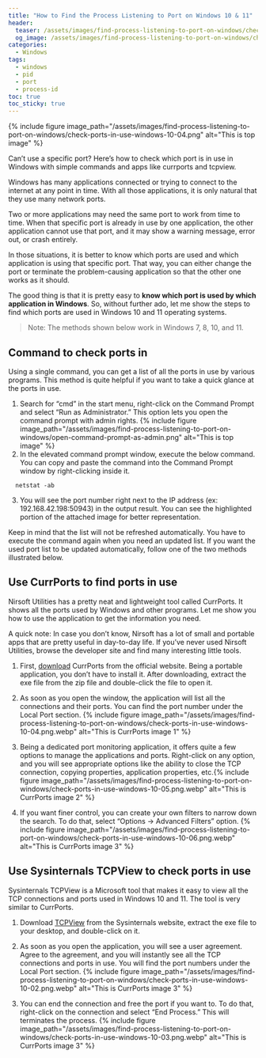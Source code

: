 ```yaml
---
title: "How to Find the Process Listening to Port on Windows 10 & 11"
header:
  teaser: /assets/images/find-process-listening-to-port-on-windows/check-ports-in-use-windows-10-04.png
  og_image: /assets/images/find-process-listening-to-port-on-windows/check-ports-in-use-windows-10-04.png
categories:
  - Windows
tags:
  - windows
  - pid
  - port
  - process-id
toc: true
toc_sticky: true
---
```

{% include figure image_path="/assets/images/find-process-listening-to-port-on-windows/check-ports-in-use-windows-10-04.png" alt="This is top image" %}

Can’t use a specific port? Here’s how to check which port is in use in Windows with simple commands and apps like currports and tcpview.

Windows has many applications connected or trying to connect to the internet at any point in time. With all those applications, it is only natural that they use many network ports.

Two or more applications may need the same port to work from time to time. When that specific port is already in use by one application, the other application cannot use that port, and it may show a warning message, error out, or crash entirely.

In those situations, it is better to know which ports are used and which application is using that specific port. That way, you can either change the port or terminate the problem-causing application so that the other one works as it should.

The good thing is that it is pretty easy to **know which port is used by which application in Windows**. So, without further ado, let me show the steps to find which ports are used in Windows 10 and 11 operating systems.

> Note: The methods shown below work in Windows 7, 8, 10, and 11.

## Command to check ports in 

Using a single command, you can get a list of all the ports in use by various programs. This method is quite helpful if you want to take a quick glance at the ports in use.

1. Search for “cmd” in the start menu, right-click on the Command Prompt and select “Run as Administrator.” This option lets you open the command prompt with admin rights. {% include figure image_path="/assets/images/find-process-listening-to-port-on-windows/open-command-prompt-as-admin.png" alt="This is top image" %}
2. In the elevated command prompt window, execute the below command. You can copy and paste the command into the Command Prompt window by right-clicking inside it.
  ```shell
    netstat -ab
  ```
3. You will see the port number right next to the IP address (ex: 192.168.42.198:50943) in the output result. You can see the highlighted portion of the attached image for better representation.

Keep in mind that the list will not be refreshed automatically. You have to execute the command again when you need an updated list. If you want the used port list to be updated automatically, follow one of the two methods illustrated below.

## Use CurrPorts to find ports in use

Nirsoft Utilities has a pretty neat and lightweight tool called CurrPorts. It shows all the ports used by Windows and other programs. Let me show you how to use the application to get the information you need.

A quick note: In case you don’t know, Nirsoft has a lot of small and portable apps that are pretty useful in day-to-day life. If you’ve never used Nirsoft Utilities, browse the developer site and find many interesting little tools.

1. First, [download](https://www.nirsoft.net/utils/cports.html) CurrPorts from the official website. Being a portable application, you don’t have to install it. After downloading, extract the exe file from the zip file and double-click the file to open it.

2. As soon as you open the window, the application will list all the connections and their ports. You can find the port number under the Local Port section. {% include figure image_path="/assets/images/find-process-listening-to-port-on-windows/check-ports-in-use-windows-10-04.png.webp" alt="This is CurrPorts image 1" %}

3. Being a dedicated port monitoring application, it offers quite a few options to manage the applications and ports. Right-click on any option, and you will see appropriate options like the ability to close the TCP connection, copying properties, application properties, etc.{% include figure image_path="/assets/images/find-process-listening-to-port-on-windows/check-ports-in-use-windows-10-05.png.webp" alt="This is CurrPorts image 2" %}

4. If you want finer control, you can create your own filters to narrow down the search. To do that, select “Options -> Advanced Filters” option. {% include figure image_path="/assets/images/find-process-listening-to-port-on-windows/check-ports-in-use-windows-10-06.png.webp" alt="This is CurrPorts image 3" %}

## Use Sysinternals TCPView to check ports in use

Sysinternals TCPView is a Microsoft tool that makes it easy to view all the TCP connections and ports used in Windows 10 and 11. The tool is very similar to CurrPorts.

1. Download [TCPView](https://docs.microsoft.com/en-us/sysinternals/downloads/tcpview) from the Sysinternals website, extract the exe file to your desktop, and double-click on it.

2. As soon as you open the application, you will see a user agreement. Agree to the agreement, and you will instantly see all the TCP connections and ports in use. You will find the port numbers under the Local Port section. {% include figure image_path="/assets/images/find-process-listening-to-port-on-windows/check-ports-in-use-windows-10-02.png.webp" alt="This is CurrPorts image 3" %}

3. You can end the connection and free the port if you want to. To do that, right-click on the connection and select “End Process.” This will terminates the process. {% include figure image_path="/assets/images/find-process-listening-to-port-on-windows/check-ports-in-use-windows-10-03.png.webp" alt="This is CurrPorts image 3" %}
